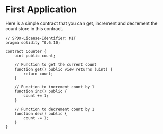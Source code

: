 # First Application  
Here is a simple contract that you can get, increment and decrement the count store in this contract.  

```
// SPDX-License-Identifier: MIT
pragma solidity ^0.6.10;

contract Counter {
	uint public count;

	// Function to get the current count
	function get() public view returns (uint) {
		return count;
	}

	// Function to increment count by 1
	function inc() public {
		count += 1;
	}

	// Function to decrement count by 1
	function dec() public {
		count -= 1;
	}
}
```